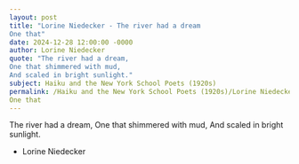 ```yaml
---
layout: post
title: "Lorine Niedecker - The river had a dream
One that"
date: 2024-12-28 12:00:00 -0000
author: Lorine Niedecker
quote: "The river had a dream,
One that shimmered with mud,
And scaled in bright sunlight."
subject: Haiku and the New York School Poets (1920s)
permalink: /Haiku and the New York School Poets (1920s)/Lorine Niedecker/Lorine Niedecker - The river had a dream
One that
---
```


The river had a dream,
One that shimmered with mud,
And scaled in bright sunlight.

- Lorine Niedecker
